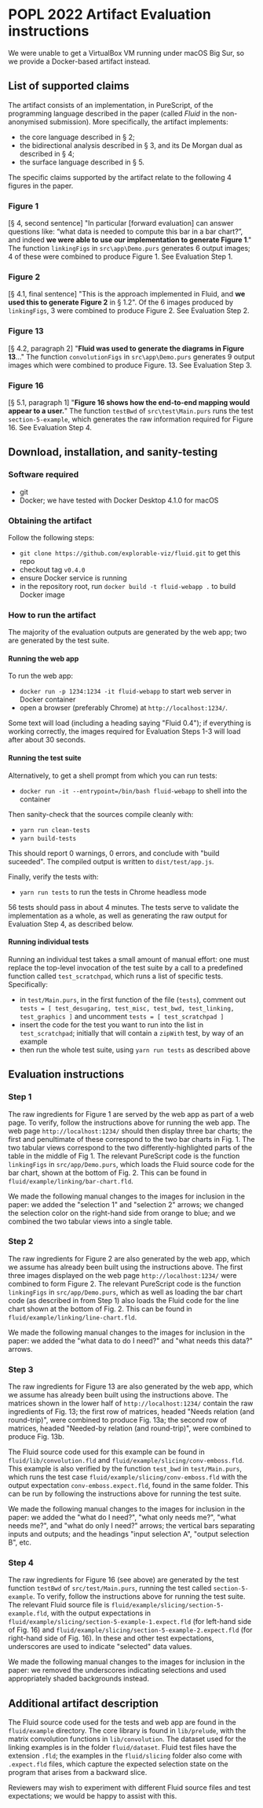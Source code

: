 # POPL 2022 Artifact Evaluation instructions

We were unable to get a VirtualBox VM running under macOS Big Sur, so we provide a Docker-based artifact instead.

## List of supported claims

The artifact consists of an implementation, in PureScript, of the programming language described in the paper (called _Fluid_ in the non-anonymised submission). More specifically, the artifact implements:
- the core language described in § 2;
- the bidirectional analysis described in § 3, and its De Morgan dual as described in § 4;
- the surface language described in § 5.

The specific claims supported by the artifact relate to the following 4 figures in the paper.

### Figure 1

[§ 4, second sentence] "In particular [forward evaluation] can answer questions like: “what data is needed to compute this bar in a bar chart?”, and indeed **we were able to use our implementation to generate Figure 1**." The function ```linkingFigs``` in `src\app\Demo.purs` generates 6 output images; 4 of these were combined to produce Figure 1. See Evaluation Step 1.

### Figure 2

[§ 4.1, final sentence] "This is the approach implemented in Fluid, and **we used this to generate Figure 2** in § 1.2". Of the 6 images produced by ```linkingFigs```, 3 were combined to produce Figure 2. See Evaluation Step 2.

### Figure 13

[§ 4.2, paragraph 2] "**Fluid was used to generate the diagrams in Figure 13**..." The function ```convolutionFigs``` in `src\app\Demo.purs` generates 9 output images which were combined to produce Figure. 13. See Evaluation Step 3.

### Figure 16

[§ 5.1, paragraph 1] "**Figure 16 shows how the end-to-end mapping would appear to a user.**" The function ```testBwd``` of `src\test\Main.purs` runs the test `section-5-example`, which generates the raw information required for Figure 16. See Evaluation Step 4.

## Download, installation, and sanity-testing

### Software required

- git
- Docker; we have tested with Docker Desktop 4.1.0 for macOS

### Obtaining the artifact

Follow the following steps:
- `git clone https://github.com/explorable-viz/fluid.git` to get this repo
- checkout tag `v0.4.0`
- ensure Docker service is running
- in the repository root, run `docker build -t fluid-webapp .` to build Docker image

### How to run the artifact

The majority of the evaluation outputs are generated by the web app; two are generated by the test suite.

#### Running the web app

To run the web app:
- `docker run -p 1234:1234 -it fluid-webapp` to start web server in Docker container
- open a browser (preferably Chrome) at `http://localhost:1234/`.

Some text will load (including a heading saying "Fluid 0.4"); if everything is working correctly, the images required for Evaluation Steps 1-3 will load after about 30 seconds.

#### Running the test suite

Alternatively, to get a shell prompt from which you can run tests:
- `docker run -it --entrypoint=/bin/bash fluid-webapp` to shell into the container

Then sanity-check that the sources compile cleanly with:
- `yarn run clean-tests`
- `yarn build-tests`

This should report 0 warnings, 0 errors, and conclude with "build suceeded". The compiled output is written to `dist/test/app.js`.

Finally, verify the tests with:

- `yarn run tests` to run the tests in Chrome headless mode

56 tests should pass in about 4 minutes. The tests serve to validate the implementation as a whole, as well as generating the raw output for Evaluation Step 4, as described below.

#### Running individual tests

Running an individual test takes a small amount of manual effort: one must replace the top-level invocation of the test suite by a call to a predefined function called `test_scratchpad`, which runs a list of specific tests. Specifically:

* in `test/Main.purs`, in the first function of the file (`tests`), comment out `tests = [ test_desugaring, test_misc, test_bwd, test_linking, test_graphics ]` and
uncomment `tests = [ test_scratchpad ]`
* insert the code for the test you want to run into the list in `test_scratchpad`; initially that will contain a `zipWith` test, by way of an example
* then run the whole test suite, using `yarn run tests`  as described above

## Evaluation instructions

### Step 1

The raw ingredients for Figure 1 are served by the web app as part of a web page. To verify, follow the instructions above for running the web app. The web page `http://localhost:1234/` should then display three bar charts; the first and penultimate of these correspond to the two bar charts in Fig. 1. The two tabular views correspond to the two differently-highlighted parts of the table in the middle of Fig 1.  The relevant PureScript code is the function ```linkingFigs``` in `src/app/Demo.purs`, which loads the Fluid source code for the bar chart, shown at the bottom of Fig. 2. This can be found in `fluid/example/linking/bar-chart.fld`.

We made the following manual changes to the images for inclusion in the paper: we added the "selection 1" and "selection 2" arrows; we changed the selection color on the right-hand side from orange to blue; and we combined the two tabular views into a single table.

### Step 2

The raw ingredients for Figure 2 are also generated by the web app, which we assume has already been built using the instructions above. The first three images displayed on the web page `http://localhost:1234/` were combined to form Figure 2. The relevant PureScript code is the function ```linkingFigs``` in `src/app/Demo.purs`, which as well as loading the bar chart code (as described in from Step 1) also loads the Fluid code for the line chart shown at the bottom of Fig. 2. This can be found in `fluid/example/linking/line-chart.fld`.

We made the following manual changes to the images for inclusion in the paper: we added the "what data to do I need?" and "what needs this data?" arrows.

### Step 3

The raw ingredients for Figure 13 are also generated by the web app, which we assume has already been built using the instructions above. The matrices shown in the lower half of `http://localhost:1234/` contain the raw ingredients of Fig. 13; the first row of matrices, headed "Needs relation (and round-trip)", were combined to produce Fig. 13a; the second row of matrices, headed "Needed-by relation (and round-trip)", were combined to produce Fig. 13b.

The Fluid source code used for this example can be found in `fluid/lib/convolution.fld` and `fluid/example/slicing/conv-emboss.fld`. This example is also verified by the function `test_bwd` in `test/Main.purs`, which runs the test case `fluid/example/slicing/conv-emboss.fld` with the output expectation `conv-emboss.expect.fld`, found in the same folder. This can be run by following the instructions above for running the test suite.

We made the following manual changes to the images for inclusion in the paper: we added the "what do I need?", "what only needs me?", "what needs me?", and "what do only I need?" arrows; the vertical bars separating inputs and outputs; and the headings "input selection A", "output selection B", etc.

### Step 4

The raw ingredients for Figure 16 (see above) are generated by the test function ```testBwd``` of `src/test/Main.purs`, running the test called `section-5-example`. To verify, follow the instructions above for running the test suite. The relevant Fluid source file is `fluid/example/slicing/section-5-example.fld`, with the output expectations in `fluid/example/slicing/section-5-example-1.expect.fld` (for left-hand side of Fig. 16) and `fluid/example/slicing/section-5-example-2.expect.fld` (for right-hand side of Fig. 16). In these and other test expectations, underscores are used to indicate "selected" data values.

We made the following manual changes to the images for inclusion in the paper: we removed the underscores indicating selections and used appropriately shaded backgrounds instead.

## Additional artifact description

The Fluid source code used for the tests and web app are found in the `fluid/example` directory. The core library is found in `lib/prelude`, with the matrix convolution functions in `lib/convolution`. The dataset used for the linking examples is in the folder `fluid/dataset`. Fluid test files have the extension `.fld`; the examples in the `fluid/slicing` folder also come with `.expect.fld` files, which capture the expected selection state on the program that arises from a backward slice.

Reviewers may wish to experiment with different Fluid source files and test expectations; we would be happy to assist with this.
